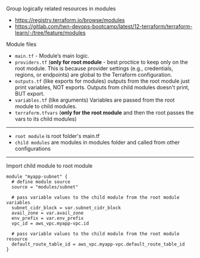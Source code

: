 Group logically related resources in modules

- https://registry.terraform.io/browse/modules
- https://gitlab.com/twn-devops-bootcamp/latest/12-terraform/terraform-learn/-/tree/feature/modules

Module files
- `main.tf` - Module’s main logic.
- `providers.tf` (**only for root module** - best proctice to keep only on the root module. This is because provider settings (e.g., credentials, regions, or endpoints) are global to the Terraform configuration.
- `outputs.tf` (like exports for modules) outputs from the root module just print variables, NOT exports.  Outputs from child modules doesn't print, BUT export.
- `variables.tf` (like arguments) Variables are passed from the root module to child modules.
- `terraform.tfvars` (**only for the root module** and then the root passes the vars to its child modules)

---

- `root module` is root folder's main.tf
- `child modules` are modules in modules folder and called from other configurations

---

Import child module to root module

```hcl
module "myapp-subnet" {
  # define module source
  source = "modules/subnet"

  # pass variable values to the child module from the root module variables
  subnet_cidr_block = var.subnet_cidr_block
  avail_zone = var.avail_zone
  env_prefix = var.env_prefix
  vpc_id = aws_vpc.myapp-vpc.id

  # pass variable values to the child module from the root module resource
  default_route_table_id = aws_vpc.myapp-vpc.default_route_table_id
}
```
